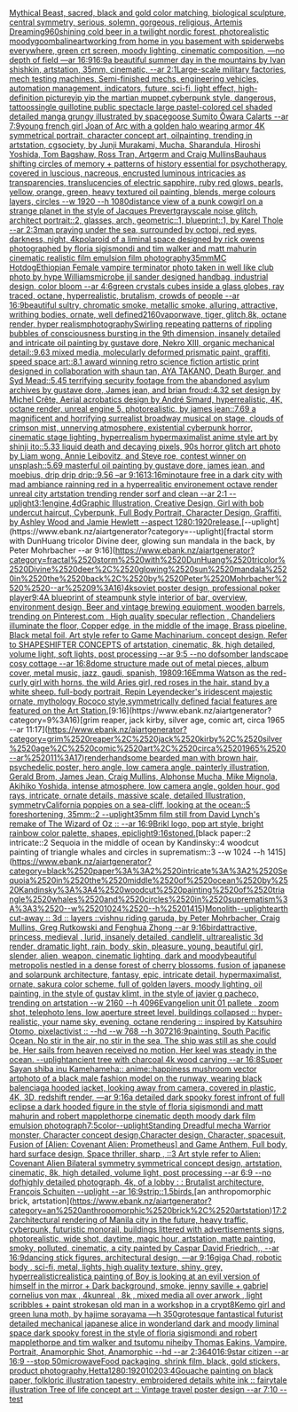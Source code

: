 [Mythical Beast, sacred, black and gold color matching, biological sculpture, central symmetry, serious, solemn, gorgeous, religious, Artemis Dreaming](https://www.ebank.nz/aiartgenerator?category=Mythical%2520Beast%2C%2520sacred%2C%2520black%2520and%2520gold%2520color%2520matching%2C%2520biological%2520sculpture%2C%2520central%2520symmetry%2C%2520serious%2C%2520solemn%2C%2520gorgeous%2C%2520religious%2C%2520Artemis%2520Dreaming)[960](https://www.ebank.nz/aiartgenerator?category=960)[shining cold beer in a twilight nordic forest, photorealistic moody](https://www.ebank.nz/aiartgenerator?category=shining%2520cold%2520beer%2520in%2520a%2520twilight%2520nordic%2520forest%2C%2520photorealistic%2520moody)[goomba](https://www.ebank.nz/aiartgenerator?category=goomba)[lineart](https://www.ebank.nz/aiartgenerator?category=lineart)[working from home in you basement with spiderwebs everywhere, green crt screen, moody lighting, cinematic composition, —no depth of field —ar 16:9](https://www.ebank.nz/aiartgenerator?category=working%2520from%2520home%2520in%2520you%2520basement%2520with%2520spiderwebs%2520everywhere%2C%2520green%2520crt%2520screen%2C%2520moody%2520lighting%2C%2520cinematic%2520composition%2C%2520%E2%80%94no%2520depth%2520of%2520field%2520%E2%80%94ar%252016%3A9)[16:9](https://www.ebank.nz/aiartgenerator?category=16%3A9)[a beautiful summer day in the mountains by Ivan shishkin, artstation, 35mm, cinematic, --ar 2:1](https://www.ebank.nz/aiartgenerator?category=a%2520beautiful%2520summer%2520day%2520in%2520the%2520mountains%2520by%2520Ivan%2520shishkin%2C%2520artstation%2C%252035mm%2C%2520cinematic%2C%2520--ar%25202%3A1)[Large-scale military factories, mech testing machines, Semi-finished mechs, engineering vehicles, automation management, indicators, future, sci-fi, light effect, high-definition picture](https://www.ebank.nz/aiartgenerator?category=Large-scale%2520military%2520factories%2C%2520mech%2520testing%2520machines%2C%2520Semi-finished%2520mechs%2C%2520engineering%2520vehicles%2C%2520automation%2520management%2C%2520indicators%2C%2520future%2C%2520sci-fi%2C%2520light%2520effect%2C%2520high-definition%2520picture)[yip yip the martian muppet,cyberpunk style, dangerous, tattoos](https://www.ebank.nz/aiartgenerator?category=yip%2520yip%2520the%2520martian%2520muppet%2Ccyberpunk%2520style%2C%2520dangerous%2C%2520tattoos)[single guillotine public spectacle large pastel-colored cel shaded detailed manga grungy illustrated by spacegoose Sumito Ōwara Calarts --ar 7:9](https://www.ebank.nz/aiartgenerator?category=single%2520guillotine%2520public%2520spectacle%2520large%2520pastel-colored%2520cel%2520shaded%2520detailed%2520manga%2520grungy%2520illustrated%2520by%2520spacegoose%2520Sumito%2520%C5%8Cwara%2520Calarts%2520--ar%25207%3A9)[young french girl Joan of Arc with a golden halo wearing armor 4K symmetrical portrait, character concept art, oilpainting, trending in artstation, cgsociety, by Junji Murakami, Mucha, Sharandula, Hiroshi Yoshida, Tom Bagshaw, Ross Tran, Artgerm and Craig Mullins](https://www.ebank.nz/aiartgenerator?category=young%2520french%2520girl%2520Joan%2520of%2520Arc%2520with%2520a%2520golden%2520halo%2520wearing%2520armor%25204K%2520symmetrical%2520portrait%2C%2520character%2520concept%2520art%2C%2520oilpainting%2C%2520trending%2520in%2520artstation%2C%2520cgsociety%2C%2520by%2520Junji%2520Murakami%2C%2520Mucha%2C%2520Sharandula%2C%2520Hiroshi%2520Yoshida%2C%2520Tom%2520Bagshaw%2C%2520Ross%2520Tran%2C%2520Artgerm%2520and%2520Craig%2520Mullins)[Bauhaus shifting circles of memory + patterns of history essential for psychotherapy, covered in luscious, nacreous, encrusted luminous intricacies as transparencies, translucencies of electric sapphire, ruby red glows, pearls, yellow, orange, green, heavy textured oil painting, blends, merge colours layers, circles --w 1920 --h 1080](https://www.ebank.nz/aiartgenerator?category=Bauhaus%2520shifting%2520circles%2520of%2520memory%2520%2B%2520patterns%2520of%2520history%2520essential%2520for%2520psychotherapy%2C%2520covered%2520in%2520luscious%2C%2520nacreous%2C%2520encrusted%2520luminous%2520intricacies%2520as%2520transparencies%2C%2520translucencies%2520of%2520electric%2520sapphire%2C%2520ruby%2520red%2520glows%2C%2520pearls%2C%2520yellow%2C%2520orange%2C%2520green%2C%2520heavy%2520textured%2520oil%2520painting%2C%2520blends%2C%2520merge%2520colours%2520layers%2C%2520circles%2520--w%25201920%2520--h%25201080)[distance view of a punk cowgirl on a strange planet in the style of Jacques Prevert](https://www.ebank.nz/aiartgenerator?category=distance%2520view%2520of%2520a%2520punk%2520cowgirl%2520on%2520a%2520strange%2520planet%2520in%2520the%2520style%2520of%2520Jacques%2520Prevert)[grayscale noise glitch, architect portrait::2, glasses, arch, geometric::1, blueprint::1, by Karel Thole --ar 2:3](https://www.ebank.nz/aiartgenerator?category=grayscale%2520noise%2520glitch%2C%2520architect%2520portrait%3A%3A2%2C%2520glasses%2C%2520arch%2C%2520geometric%3A%3A1%2C%2520blueprint%3A%3A1%2C%2520by%2520Karel%2520Thole%2520--ar%25202%3A3)[man praying under the sea, surrounded by octopi, red eyes, darkness, night, 4k](https://www.ebank.nz/aiartgenerator?category=man%2520praying%2520under%2520the%2520sea%2C%2520surrounded%2520by%2520octopi%2C%2520red%2520eyes%2C%2520darkness%2C%2520night%2C%25204k)[polaroid of a liminal space designed by rick owens photographed by floria sigismondi and tim walker  and matt mahurin cinematic realistic film emulsion film photography](https://www.ebank.nz/aiartgenerator?category=polaroid%2520of%2520a%2520liminal%2520space%2520designed%2520by%2520rick%2520owens%2520photographed%2520by%2520floria%2520sigismondi%2520and%2520tim%2520walker%2520%2520and%2520matt%2520mahurin%2520cinematic%2520realistic%2520film%2520emulsion%2520film%2520photography)[35mm](https://www.ebank.nz/aiartgenerator?category=35mm)[MC Hotdog](https://www.ebank.nz/aiartgenerator?category=MC%2520Hotdog)[Ethiopian Female vampire terminator photo taken in well like club photo by hype Williams](https://www.ebank.nz/aiartgenerator?category=Ethiopian%2520Female%2520vampire%2520terminator%2520photo%2520taken%2520in%2520well%2520like%2520club%2520photo%2520by%2520hype%2520Williams)[microbe jil sander designed handbag, industrial design, color bloom --ar 4:6](https://www.ebank.nz/aiartgenerator?category=microbe%2520jil%2520sander%2520designed%2520handbag%2C%2520industrial%2520design%2C%2520color%2520bloom%2520--ar%25204%3A6)[green crystals cubes inside a glass globes, ray traced, octane, hyperrealistic, brutalism, crowds of people --ar 16:9](https://www.ebank.nz/aiartgenerator?category=green%2520crystals%2520cubes%2520inside%2520a%2520glass%2520globes%2C%2520ray%2520traced%2C%2520octane%2C%2520hyperrealistic%2C%2520brutalism%2C%2520crowds%2520of%2520people%2520--ar%252016%3A9)[beautiful sultry, chromatic smoke, metallic smoke, alluring, attractive, writhing bodies, ornate, well defined](https://www.ebank.nz/aiartgenerator?category=beautiful%2520sultry%2C%2520chromatic%2520smoke%2C%2520metallic%2520smoke%2C%2520alluring%2C%2520attractive%2C%2520writhing%2520bodies%2C%2520ornate%2C%2520well%2520defined)[2160](https://www.ebank.nz/aiartgenerator?category=2160)[vaporwave, tiger, glitch,8k, octane render, hyper realism](https://www.ebank.nz/aiartgenerator?category=vaporwave%2C%2520tiger%2C%2520glitch%2C8k%2C%2520octane%2520render%2C%2520hyper%2520realism)[photography](https://www.ebank.nz/aiartgenerator?category=photography)[Swirling repeating patterns of rippling bubbles of consciousness bursting in the 9th dimension, insanely detailed and intricate oil painting by gustave dore, Nekro XIII, organic mechanical detail::9.63 mixed media, molecularly deformed prismatic paint, graffiti, speed space art::8.1 award winning retro science fiction artistic print designed in collaboration with shaun tan, AYA TAKANO, Death Burger, and Syd Mead::5.45 terrifying security footage from the abandoned asylum archives by gustave dore, James jean, and brian froud::4.32 set design by Michel Crête, Aerial acrobatics design by André Simard, hyperrealistic, 4K, octane render, unreal engine 5, photorealistic, by james jean::7.69 a magnificent and horrifying surrealist broadway musical on stage, clouds of crimson mist, unnerving atmosphere, existential cyberpunk horror, cinematic stage lighting, hyperrealism hypermaximalist anime style art by shinji ito::5.33 liquid death and decaying pixels, 90s horror glitch art photo by Liam wong, Annie Leibovitz, and Steve roe, contest winner on unsplash::5.69 masterful oil painting by gustave dore, james jean, and moebius, drip drip drip::9.56 –ar 9:16](https://www.ebank.nz/aiartgenerator?category=Swirling%2520repeating%2520patterns%2520of%2520rippling%2520bubbles%2520of%2520consciousness%2520bursting%2520in%2520the%25209th%2520dimension%2C%2520insanely%2520detailed%2520and%2520intricate%2520oil%2520painting%2520by%2520gustave%2520dore%2C%2520Nekro%2520XIII%2C%2520organic%2520mechanical%2520detail%3A%3A9.63%2520mixed%2520media%2C%2520molecularly%2520deformed%2520prismatic%2520paint%2C%2520graffiti%2C%2520speed%2520space%2520art%3A%3A8.1%2520award%2520winning%2520retro%2520science%2520fiction%2520artistic%2520print%2520designed%2520in%2520collaboration%2520with%2520shaun%2520tan%2C%2520AYA%2520TAKANO%2C%2520Death%2520Burger%2C%2520and%2520Syd%2520Mead%3A%3A5.45%2520terrifying%2520security%2520footage%2520from%2520the%2520abandoned%2520asylum%2520archives%2520by%2520gustave%2520dore%2C%2520James%2520jean%2C%2520and%2520brian%2520froud%3A%3A4.32%2520set%2520design%2520by%2520Michel%2520Cr%C3%AAte%2C%2520Aerial%2520acrobatics%2520design%2520by%2520Andr%C3%A9%2520Simard%2C%2520hyperrealistic%2C%25204K%2C%2520octane%2520render%2C%2520unreal%2520engine%25205%2C%2520photorealistic%2C%2520by%2520james%2520jean%3A%3A7.69%2520a%2520magnificent%2520and%2520horrifying%2520surrealist%2520broadway%2520musical%2520on%2520stage%2C%2520clouds%2520of%2520crimson%2520mist%2C%2520unnerving%2520atmosphere%2C%2520existential%2520cyberpunk%2520horror%2C%2520cinematic%2520stage%2520lighting%2C%2520hyperrealism%2520hypermaximalist%2520anime%2520style%2520art%2520by%2520shinji%2520ito%3A%3A5.33%2520liquid%2520death%2520and%2520decaying%2520pixels%2C%252090s%2520horror%2520glitch%2520art%2520photo%2520by%2520Liam%2520wong%2C%2520Annie%2520Leibovitz%2C%2520and%2520Steve%2520roe%2C%2520contest%2520winner%2520on%2520unsplash%3A%3A5.69%2520masterful%2520oil%2520painting%2520by%2520gustave%2520dore%2C%2520james%2520jean%2C%2520and%2520moebius%2C%2520drip%2520drip%2520drip%3A%3A9.56%2520%E2%80%93ar%25209%3A16)[13:16](https://www.ebank.nz/aiartgenerator?category=13%3A16)[minotaure free in a dark city with mad ambiance rainning red in a hyperrealitic environement octave render unreal city artstation trending render sorf and clean --ar 2:1 --uplight](https://www.ebank.nz/aiartgenerator?category=minotaure%2520free%2520in%2520a%2520dark%2520city%2520with%2520mad%2520ambiance%2520rainning%2520red%2520in%2520a%2520hyperrealitic%2520environement%2520octave%2520render%2520unreal%2520city%2520artstation%2520trending%2520render%2520sorf%2520and%2520clean%2520--ar%25202%3A1%2520--uplight)[3:1](https://www.ebank.nz/aiartgenerator?category=3%3A1)[engine,](https://www.ebank.nz/aiartgenerator?category=engine%2C)[4d](https://www.ebank.nz/aiartgenerator?category=4d)[Graphic Illustration, Creative Design, Girl with bob undercut haircut, Cyberpunk, Full Body Portrait, Character Design, Graffiti, by Ashley Wood and Jamie Hewlett --aspect 1280:1920](https://www.ebank.nz/aiartgenerator?category=Graphic%2520Illustration%2C%2520Creative%2520Design%2C%2520Girl%2520with%2520bob%2520undercut%2520haircut%2C%2520Cyberpunk%2C%2520Full%2520Body%2520Portrait%2C%2520Character%2520Design%2C%2520Graffiti%2C%2520by%2520Ashley%2520Wood%2520and%2520Jamie%2520Hewlett%2520--aspect%25201280%3A1920)[release.](https://www.ebank.nz/aiartgenerator?category=release.)[--uplight](https://www.ebank.nz/aiartgenerator?category=--uplight)[fractal storm with DunHuang tricolor Divine deer, glowing sun mandala in the back, by Peter Mohrbacher  --ar 9:16](https://www.ebank.nz/aiartgenerator?category=fractal%2520storm%2520with%2520DunHuang%2520tricolor%2520Divine%2520deer%2C%2520glowing%2520sun%2520mandala%2520in%2520the%2520back%2C%2520by%2520Peter%2520Mohrbacher%2520%2520--ar%25209%3A16)[4k](https://www.ebank.nz/aiartgenerator?category=4k)[soviet poster design, professional poker player](https://www.ebank.nz/aiartgenerator?category=soviet%2520poster%2520design%2C%2520professional%2520poker%2520player)[](https://www.ebank.nz/aiartgenerator?category=)[9:4](https://www.ebank.nz/aiartgenerator?category=9%3A4)[A blueprint of steampunk style interior of bar,  overview, environment  design,  Beer and vintage brewing equipment, wooden barrels,  trending on Pinterest.com  , High quality specular reflection ,  Chandeliers illuminate the floor, Copper  edge, in the middle of the image, Brass pipeline,  Black metal foil,  Art style refer to Game Machinarium.  concept design, Refer to SHAPESHIFTER CONCEPTS  of artstation, cinematic,  8k, high detailed,  volume light,  soft lights,  post processing    --ar 9:5   --no dof](https://www.ebank.nz/aiartgenerator?category=A%2520blueprint%2520of%2520steampunk%2520style%2520interior%2520of%2520bar%2C%2520%2520overview%2C%2520environment%2520%2520design%2C%2520%2520Beer%2520and%2520vintage%2520brewing%2520equipment%2C%2520wooden%2520barrels%2C%2520%2520trending%2520on%2520Pinterest.com%2520%2520%2C%2520High%2520quality%2520specular%2520reflection%2520%2C%2520%2520Chandeliers%2520illuminate%2520the%2520floor%2C%2520Copper%2520%2520edge%2C%2520in%2520the%2520middle%2520of%2520the%2520image%2C%2520Brass%2520pipeline%2C%2520%2520Black%2520metal%2520foil%2C%2520%2520Art%2520style%2520refer%2520to%2520Game%2520Machinarium.%2520%2520concept%2520design%2C%2520Refer%2520to%2520SHAPESHIFTER%2520CONCEPTS%2520%2520of%2520artstation%2C%2520cinematic%2C%2520%25208k%2C%2520high%2520detailed%2C%2520%2520volume%2520light%2C%2520%2520soft%2520lights%2C%2520%2520post%2520processing%2520%2520%2520%2520--ar%25209%3A5%2520%2520%2520--no%2520dof)[somber landscape cosy cottage --ar 16:8](https://www.ebank.nz/aiartgenerator?category=somber%2520landscape%2520cosy%2520cottage%2520--ar%252016%3A8)[dome structure made out of metal pieces, album cover, metal music, jazz, gaudi, spanish, 1980](https://www.ebank.nz/aiartgenerator?category=dome%2520structure%2520made%2520out%2520of%2520metal%2520pieces%2C%2520album%2520cover%2C%2520metal%2520music%2C%2520jazz%2C%2520gaudi%2C%2520spanish%2C%25201980)[9:16](https://www.ebank.nz/aiartgenerator?category=9%3A16)[Emma Watson as the red-curly girl with horns, the wild Aries girl, red roses in the hair. stand by a white sheep. full-body portrait, Repin Leyendecker's iridescent majestic ornate, mythology Rococo style,symmetrically defined facial features are featured on the Art Station.](https://www.ebank.nz/aiartgenerator?category=Emma%2520Watson%2520as%2520the%2520red-curly%2520girl%2520with%2520horns%2C%2520the%2520wild%2520Aries%2520girl%2C%2520red%2520roses%2520in%2520the%2520hair.%2520stand%2520by%2520a%2520white%2520sheep.%2520full-body%2520portrait%2C%2520Repin%2520Leyendecker%27s%2520iridescent%2520majestic%2520ornate%2C%2520mythology%2520Rococo%2520style%2Csymmetrically%2520defined%2520facial%2520features%2520are%2520featured%2520on%2520the%2520Art%2520Station.)[9:16](https://www.ebank.nz/aiartgenerator?category=9%3A16)[grim reaper, jack kirby, silver age, comic art, circa 1965 --ar 11:17](https://www.ebank.nz/aiartgenerator?category=grim%2520reaper%2C%2520jack%2520kirby%2C%2520silver%2520age%2C%2520comic%2520art%2C%2520circa%25201965%2520--ar%252011%3A17)[render](https://www.ebank.nz/aiartgenerator?category=render)[handsome bearded man with brown hair, psychedelic poster, hero angle, low camera angle, painterly illustration, Gerald Brom, James Jean, Craig Mullins, Alphonse Mucha, Mike Mignola, Akihiko Yoshida, intense atmosphere, low camera angle, golden hour, god rays, intricate, ornate details, massive scale, detailed Illustration, symmetry](https://www.ebank.nz/aiartgenerator?category=handsome%2520bearded%2520man%2520with%2520brown%2520hair%2C%2520psychedelic%2520poster%2C%2520hero%2520angle%2C%2520low%2520camera%2520angle%2C%2520painterly%2520illustration%2C%2520Gerald%2520Brom%2C%2520James%2520Jean%2C%2520Craig%2520Mullins%2C%2520Alphonse%2520Mucha%2C%2520Mike%2520Mignola%2C%2520Akihiko%2520Yoshida%2C%2520intense%2520atmosphere%2C%2520low%2520camera%2520angle%2C%2520golden%2520hour%2C%2520god%2520rays%2C%2520intricate%2C%2520ornate%2520details%2C%2520massive%2520scale%2C%2520detailed%2520Illustration%2C%2520symmetry)[California poppies on a sea-cliff, looking at the ocean::5 foreshortening, 35mm::2 --uplight](https://www.ebank.nz/aiartgenerator?category=California%2520poppies%2520on%2520a%2520sea-cliff%2C%2520looking%2520at%2520the%2520ocean%3A%3A5%2520foreshortening%2C%252035mm%3A%3A2%2520--uplight)[35mm film still from David Lynch's remake of The Wizard of Oz :: --ar 16:9](https://www.ebank.nz/aiartgenerator?category=35mm%2520film%2520still%2520from%2520David%2520Lynch%27s%2520remake%2520of%2520The%2520Wizard%2520of%2520Oz%2520%3A%3A%2520--ar%252016%3A9)[Brikl logo, pop art style, bright rainbow color palette, shapes, epic](https://www.ebank.nz/aiartgenerator?category=Brikl%2520logo%2C%2520pop%2520art%2520style%2C%2520bright%2520rainbow%2520color%2520palette%2C%2520shapes%2C%2520epic)[light](https://www.ebank.nz/aiartgenerator?category=light)[9:16](https://www.ebank.nz/aiartgenerator?category=9%3A16)[stoned.](https://www.ebank.nz/aiartgenerator?category=stoned.)[black paper::2 intricate::2 Sequoia in the middle of ocean by Kandinsky::4 woodcut painting of triangle whales and circles in suprematism::3 --w 1024 --h 1415](https://www.ebank.nz/aiartgenerator?category=black%2520paper%3A%3A2%2520intricate%3A%3A2%2520Sequoia%2520in%2520the%2520middle%2520of%2520ocean%2520by%2520Kandinsky%3A%3A4%2520woodcut%2520painting%2520of%2520triangle%2520whales%2520and%2520circles%2520in%2520suprematism%3A%3A3%2520--w%25201024%2520--h%25201415)[Monolith](https://www.ebank.nz/aiartgenerator?category=Monolith)[--uplight](https://www.ebank.nz/aiartgenerator?category=--uplight)[earth cut-away :: 3d :: layers ::](https://www.ebank.nz/aiartgenerator?category=earth%2520cut-away%2520%3A%3A%25203d%2520%3A%3A%2520layers%2520%3A%3A)[vishnu riding garuda, by Peter Mohrbacher, Craig Mullins, Greg Rutkowski and Fenghua Zhong --ar 9:16](https://www.ebank.nz/aiartgenerator?category=vishnu%2520riding%2520garuda%2C%2520by%2520Peter%2520Mohrbacher%2C%2520Craig%2520Mullins%2C%2520Greg%2520Rutkowski%2520and%2520Fenghua%2520Zhong%2520--ar%25209%3A16)[bird](https://www.ebank.nz/aiartgenerator?category=bird)[attractive, princess, medieval , lurid, insanely detailed, candlelit, ultrarealistic 3d render, dramatic light, rain, body, skin, pleasure, young, beautiful girl, slender, alien, weapon, cinematic lighting, dark and moody](https://www.ebank.nz/aiartgenerator?category=attractive%2C%2520princess%2C%2520medieval%2520%2C%2520lurid%2C%2520insanely%2520detailed%2C%2520candlelit%2C%2520ultrarealistic%25203d%2520render%2C%2520dramatic%2520light%2C%2520rain%2C%2520body%2C%2520skin%2C%2520pleasure%2C%2520young%2C%2520beautiful%2520girl%2C%2520slender%2C%2520alien%2C%2520weapon%2C%2520cinematic%2520lighting%2C%2520dark%2520and%2520moody)[beautiful metropolis nestled in a dense forest of cherry blossoms, fusion of japanese and solarpunk architecture, fantasy, epic, intricate detail, hypermaximalist, ornate, sakura color scheme, full of golden layers, moody lighting, oil painting, in the style of gustav klimt, in the style of javier g pacheco, trending on artstation  --w 2160  --h 4096](https://www.ebank.nz/aiartgenerator?category=beautiful%2520metropolis%2520nestled%2520in%2520a%2520dense%2520forest%2520of%2520cherry%2520blossoms%2C%2520fusion%2520of%2520japanese%2520and%2520solarpunk%2520architecture%2C%2520fantasy%2C%2520epic%2C%2520intricate%2520detail%2C%2520hypermaximalist%2C%2520ornate%2C%2520sakura%2520color%2520scheme%2C%2520full%2520of%2520golden%2520layers%2C%2520moody%2520lighting%2C%2520oil%2520painting%2C%2520in%2520the%2520style%2520of%2520gustav%2520klimt%2C%2520in%2520the%2520style%2520of%2520javier%2520g%2520pacheco%2C%2520trending%2520on%2520artstation%2520%2520--w%25202160%2520%2520--h%25204096)[Evangelion unit 01 pallete , zoom shot, telephoto lens, low aperture street level, buildings collapsed :: hyper-realistic, your name sky, evening, octane rendering :: inspired by Katsuhiro Otomo, pixelactivist :: --hd --w 768 --h 3072](https://www.ebank.nz/aiartgenerator?category=Evangelion%2520unit%252001%2520pallete%2520%2C%2520zoom%2520shot%2C%2520telephoto%2520lens%2C%2520low%2520aperture%2520street%2520level%2C%2520buildings%2520collapsed%2520%3A%3A%2520hyper-realistic%2C%2520your%2520name%2520sky%2C%2520evening%2C%2520octane%2520rendering%2520%3A%3A%2520inspired%2520by%2520Katsuhiro%2520Otomo%2C%2520pixelactivist%2520%3A%3A%2520--hd%2520--w%2520768%2520--h%25203072)[16:9](https://www.ebank.nz/aiartgenerator?category=16%3A9)[painting. South Pacific Ocean. No stir in the air, no stir in the sea, The ship was still as she could be, Her sails from heaven received no motion, Her keel was steady in the ocean. --uplight](https://www.ebank.nz/aiartgenerator?category=painting.%2520South%2520Pacific%2520Ocean.%2520No%2520stir%2520in%2520the%2520air%2C%2520no%2520stir%2520in%2520the%2520sea%2C%2520The%2520ship%2520was%2520still%2520as%2520she%2520could%2520be%2C%2520Her%2520sails%2520from%2520heaven%2520received%2520no%2520motion%2C%2520Her%2520keel%2520was%2520steady%2520in%2520the%2520ocean.%2520--uplight)[ancient tree with charcoal  4k wood carving --ar 16:8](https://www.ebank.nz/aiartgenerator?category=ancient%2520tree%2520with%2520charcoal%2520%25204k%2520wood%2520carving%2520--ar%252016%3A8)[Super Sayan shiba inu Kamehameha:: anime::](https://www.ebank.nz/aiartgenerator?category=Super%2520Sayan%2520shiba%2520inu%2520Kamehameha%3A%3A%2520anime%3A%3A)[happiness mushroom vector art](https://www.ebank.nz/aiartgenerator?category=happiness%2520mushroom%2520vector%2520art)[photo of a black male fashion model on the runway, wearing black balenciaga hooded jacket, looking away from camera, covered in plastic, 4K, 3D, redshift render, —ar 9:16](https://www.ebank.nz/aiartgenerator?category=photo%2520of%2520a%2520black%2520male%2520fashion%2520model%2520on%2520the%2520runway%2C%2520wearing%2520black%2520balenciaga%2520hooded%2520jacket%2C%2520looking%2520away%2520from%2520camera%2C%2520covered%2520in%2520plastic%2C%25204K%2C%25203D%2C%2520redshift%2520render%2C%2520%E2%80%94ar%25209%3A16)[a detailed dark spooky forest infront of full eclipse a dark hooded figure in the style of floria sigismondi and matt mahurin and robert mapplethorpe cinematic depth moody dark film emulsion photograph](https://www.ebank.nz/aiartgenerator?category=a%2520detailed%2520dark%2520spooky%2520forest%2520infront%2520of%2520full%2520eclipse%2520a%2520dark%2520hooded%2520figure%2520in%2520the%2520style%2520of%2520floria%2520sigismondi%2520and%2520matt%2520mahurin%2520and%2520robert%2520mapplethorpe%2520cinematic%2520depth%2520moody%2520dark%2520film%2520emulsion%2520photograph)[7:5](https://www.ebank.nz/aiartgenerator?category=7%3A5)[color](https://www.ebank.nz/aiartgenerator?category=color)[--uplight](https://www.ebank.nz/aiartgenerator?category=--uplight)[Standing Dreadful mecha Warrior monster, Character concept design,Character design,  Character, spacesuit, Fusion of [Alien: Covenant Alien: Prometheus] and Game Anthem,  Full body,  hard surface design, Space thriller, sharp , ::3  Art style refer to Alien: Covenant Alien   Bilateral symmetry       symmetrical   concept design,  artstation, cinematic,  8k, high detailed,  volume light,  post processing    --ar 6:9   --no dof](https://www.ebank.nz/aiartgenerator?category=Standing%2520Dreadful%2520mecha%2520Warrior%2520monster%2C%2520Character%2520concept%2520design%2CCharacter%2520design%2C%2520%2520Character%2C%2520spacesuit%2C%2520Fusion%2520of%2520%5BAlien%3A%2520Covenant%2520Alien%3A%2520Prometheus%5D%2520and%2520Game%2520Anthem%2C%2520%2520Full%2520body%2C%2520%2520hard%2520surface%2520design%2C%2520Space%2520thriller%2C%2520sharp%2520%2C%2520%3A%3A3%2520%2520Art%2520style%2520refer%2520to%2520Alien%3A%2520Covenant%2520Alien%2520%2520%2520Bilateral%2520symmetry%2520%2520%2520%2520%2520%2520%2520symmetrical%2520%2520%2520concept%2520design%2C%2520%2520artstation%2C%2520cinematic%2C%2520%25208k%2C%2520high%2520detailed%2C%2520%2520volume%2520light%2C%2520%2520post%2520processing%2520%2520%2520%2520--ar%25206%3A9%2520%2520%2520--no%2520dof)[highly detailed photograph, 4k, of a lobby : : Brutalist architecture, François Schuiten --uplight --ar 16:9](https://www.ebank.nz/aiartgenerator?category=highly%2520detailed%2520photograph%2C%25204k%2C%2520of%2520a%2520lobby%2520%3A%2520%3A%2520Brutalist%2520architecture%2C%2520Fran%C3%A7ois%2520Schuiten%2520--uplight%2520--ar%252016%3A9)[strip::1.5](https://www.ebank.nz/aiartgenerator?category=strip%3A%3A1.5)[birds.](https://www.ebank.nz/aiartgenerator?category=birds.)[an anthropomorphic brick, artstation](https://www.ebank.nz/aiartgenerator?category=an%2520anthropomorphic%2520brick%2C%2520artstation)[17:22](https://www.ebank.nz/aiartgenerator?category=17%3A22)[architectural rendering of Manila city in the future, heavy traffic, cyberpunk, futuristic monorail, buildings littered with advertisements signs, photorealistic, wide shot, daytime, magic hour, artstation, matte painting, smoky, polluted, cinematic, a city painted by Caspar David Friedrich,,   --ar 16:9](https://www.ebank.nz/aiartgenerator?category=architectural%2520rendering%2520of%2520Manila%2520city%2520in%2520the%2520future%2C%2520heavy%2520traffic%2C%2520cyberpunk%2C%2520futuristic%2520monorail%2C%2520buildings%2520littered%2520with%2520advertisements%2520signs%2C%2520photorealistic%2C%2520wide%2520shot%2C%2520daytime%2C%2520magic%2520hour%2C%2520artstation%2C%2520matte%2520painting%2C%2520smoky%2C%2520polluted%2C%2520cinematic%2C%2520a%2520city%2520painted%2520by%2520Caspar%2520David%2520Friedrich%2C%2C%2520%2520%2520--ar%252016%3A9)[dancing stick figures, architectural design, —ar 9:16](https://www.ebank.nz/aiartgenerator?category=dancing%2520stick%2520figures%2C%2520architectural%2520design%2C%2520%E2%80%94ar%25209%3A16)[giga Chad, robotic body , sci-fi, metal, lights, high quality texture, shiny, grey, hyperrealistic](https://www.ebank.nz/aiartgenerator?category=giga%2520Chad%2C%2520robotic%2520body%2520%2C%2520sci-fi%2C%2520metal%2C%2520lights%2C%2520high%2520quality%2520texture%2C%2520shiny%2C%2520grey%2C%2520hyperrealistic)[realistic](https://www.ebank.nz/aiartgenerator?category=realistic)[a painting of Boy is looking at an evil version of himself in the mirror + Dark background, smoke, jenny saville + gabriel cornelius von max , 4kunreal , 8k , mixed media all over arwork , light scribbles + paint strokes](https://www.ebank.nz/aiartgenerator?category=a%2520painting%2520of%2520Boy%2520is%2520looking%2520at%2520an%2520evil%2520version%2520of%2520himself%2520in%2520the%2520mirror%2520%2B%2520Dark%2520background%2C%2520smoke%2C%2520jenny%2520saville%2520%2B%2520gabriel%2520cornelius%2520von%2520max%2520%2C%25204kunreal%2520%2C%25208k%2520%2C%2520mixed%2520media%2520all%2520over%2520arwork%2520%2C%2520light%2520scribbles%2520%2B%2520paint%2520strokes)[an old man in a workshop in a crypt](https://www.ebank.nz/aiartgenerator?category=an%2520old%2520man%2520in%2520a%2520workshop%2520in%2520a%2520crypt)[8K](https://www.ebank.nz/aiartgenerator?category=8K)[emo girl and green luna moth, by hajime sorayama —h 350](https://www.ebank.nz/aiartgenerator?category=emo%2520girl%2520and%2520green%2520luna%2520moth%2C%2520by%2520hajime%2520sorayama%2520%E2%80%94h%2520350)[grotesque fantastical futurist detailed mechanical japanese alice in wonderland dark and moody liminal space dark spooky forest in the style of floria sigismondi and robert mapplethorpe and tim walker and tsutomu nihei](https://www.ebank.nz/aiartgenerator?category=grotesque%2520fantastical%2520futurist%2520detailed%2520mechanical%2520japanese%2520alice%2520in%2520wonderland%2520dark%2520and%2520moody%2520liminal%2520space%2520dark%2520spooky%2520forest%2520in%2520the%2520style%2520of%2520floria%2520sigismondi%2520and%2520robert%2520mapplethorpe%2520and%2520tim%2520walker%2520and%2520tsutomu%2520nihei)[by Thomas Eakins, Vampire, Portrait, Anamorphic Shot, Anamorphic --hd --ar 2:3](https://www.ebank.nz/aiartgenerator?category=by%2520Thomas%2520Eakins%2C%2520Vampire%2C%2520Portrait%2C%2520Anamorphic%2520Shot%2C%2520Anamorphic%2520--hd%2520--ar%25202%3A3)[640](https://www.ebank.nz/aiartgenerator?category=640)[16:9](https://www.ebank.nz/aiartgenerator?category=16%3A9)[star citizen --ar 16:9 --stop 50](https://www.ebank.nz/aiartgenerator?category=star%2520citizen%2520--ar%252016%3A9%2520--stop%252050)[microwave](https://www.ebank.nz/aiartgenerator?category=microwave)[Food packaging, shrink film, black, gold stickers, product photography,](https://www.ebank.nz/aiartgenerator?category=Food%2520packaging%2C%2520shrink%2520film%2C%2520black%2C%2520gold%2520stickers%2C%2520product%2520photography%2C)[Hetta](https://www.ebank.nz/aiartgenerator?category=Hetta)[1280:1920](https://www.ebank.nz/aiartgenerator?category=1280%3A1920)[1020](https://www.ebank.nz/aiartgenerator?category=1020)[3:4](https://www.ebank.nz/aiartgenerator?category=3%3A4)[Gouache painting on black paper, folkloric illustration tapestry, embroidered details white ink :: fairytale illustration Tree of life concept art :: Vintage travel poster design --ar 7:10 --test](https://www.ebank.nz/aiartgenerator?category=Gouache%2520painting%2520on%2520black%2520paper%2C%2520folkloric%2520illustration%2520tapestry%2C%2520embroidered%2520details%2520white%2520ink%2520%3A%3A%2520fairytale%2520illustration%2520Tree%2520of%2520life%2520concept%2520art%2520%3A%3A%2520Vintage%2520travel%2520poster%2520design%2520--ar%25207%3A10%2520--test)